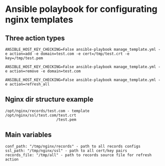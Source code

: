 # Ansible polaybook for configurating nginx templates
## Three action types
```
ANSIBLE_HOST_KEY_CHECKING=False ansible-playbook manage_template.yml -e action=add -e domain=test.com -e cert=/tmp/test.crt -e key=/tmp/test.pem

ANSIBLE_HOST_KEY_CHECKING=False ansible-playbook manage_template.yml -e action=remove -e domain=test.com

ANSIBLE_HOST_KEY_CHECKING=False ansible-playbook manage_template.yml -e action=refresh_all
```
## Nginx dir structure example
```
/opt/nginx/records/test.com - template
/opt/nginx/ssl/test.com/test.crt
                       /test.pem
```
## Main variables
```
conf_path: "/tmp/nginx/records" - path to all records configs
ssl_path: "/tmp/nginx/ssl" - path to all cert/key pairs
records_file: "/tmp/all" - path to records source file for refresh action
```